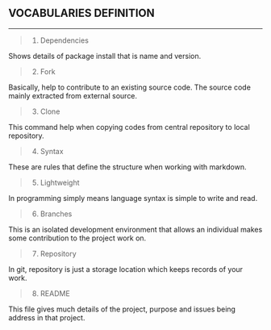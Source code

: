 **VOCABULARIES DEFINITION**
----
____
> 1. Dependencies

Shows details of package install that is name and version.

> 2. Fork

Basically, help to contribute to an existing source code. The source code mainly extracted from external source.

> 3. Clone

This command help when copying codes from central repository to local repository.

> 4. Syntax

These are rules that define the structure when working with markdown.

> 5. Lightweight

In programming simply means language syntax is simple to write and read.

> 6. Branches

This is an isolated development environment that allows an individual makes some contribution to the project work on.

> 7. Repository

In git, repository is just a storage location which keeps records of your work.

> 8. README

This file gives much details of the project, purpose and issues being address in that project.